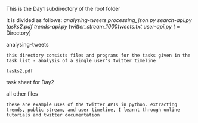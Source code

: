 This is the Day1 subdirectory of the root folder

It is divided as follows: 
	*analysing-tweets
	processing_json.py
	search-api.py
	tasks2.pdf
	trends-api.py 
	twitter_stream_1000tweets.txt
	user-api.py 
(* = Directory)

analysing-tweets
`````````````````````````
this directory consists files and programs for the tasks given in the task list - analysis of a single user's twitter timeline

tasks2.pdf
`````````````````````````
task sheet for Day2

all other files
`````````````````````````
these are example uses of the twitter APIs in python. extracting trends, public stream, and user timeline, I learnt through online tutorials and twitter documentation

